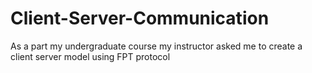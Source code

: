 # Client-Server-Communication
As a part my undergraduate course my instructor asked me to create a client server model using FPT protocol 
